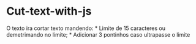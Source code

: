 # Cut-text-with-js
O texto ira cortar texto mandendo: * Limite de 15 caracteres ou demetrimando no limite; * Adicionar 3 pontinhos caso ultrapasse o limite
